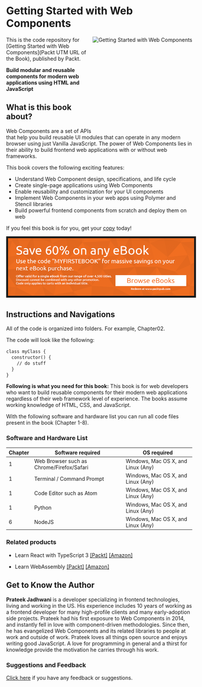 # Getting Started with Web Components

<a href="Packt UTM URL of the Book"><img src="Cover Image URL of the Book" alt="Getting Started with Web Components" height="256px" align="right"></a>

This is the code repository for [Getting Started with Web Components](Packt UTM URL of the Book), published by Packt.

**Build modular and reusable components for modern web applications using HTML and JavaScript**

## What is this book about?
Web Components are a set of APIs that help you build reusable UI modules that can operate in any modern browser using just Vanilla JavaScript. The power of Web Components lies in their ability to build frontend web applications with or without web frameworks.

This book covers the following exciting features:
* Understand Web Component design, specifications, and life cycle
* Create single-page applications using Web Components
* Enable reusability and customization for your UI components
* Implement Web Components in your web apps using Polymer and Stencil libraries
* Build powerful frontend components from scratch and deploy them on web

If you feel this book is for you, get your [copy](https://www.amazon.com/dp/10DigitISBN) today!

<a href="https://www.packtpub.com/?utm_source=github&utm_medium=banner&utm_campaign=GitHubBanner"><img src="https://raw.githubusercontent.com/PacktPublishing/GitHub/master/GitHub.png" 
alt="https://www.packtpub.com/" border="5" /></a>


## Instructions and Navigations
All of the code is organized into folders. For example, Chapter02.

The code will look like the following:
```
class myClass {
  constructor() {
    // do stuff
  }
}
```

**Following is what you need for this book:**
This book is for web developers who want to build reusable components for their modern web applications regardless of their web framework level of experience. The books assume working knowledge of HTML, CSS, and JavaScript.

With the following software and hardware list you can run all code files present in the book (Chapter 1-8).

### Software and Hardware List

| Chapter  | Software required                          | OS required                        |
| -------- | ------------------------------------------ | -----------------------------------|
| 1        | Web Browser such as Chrome/Firefox/Safari  | Windows, Mac OS X, and Linux (Any) |
| 1        | Terminal / Command Prompt                  | Windows, Mac OS X, and Linux (Any) |
| 1        | Code Editor such as Atom                   | Windows, Mac OS X, and Linux (Any) |
| 1        | Python                                     | Windows, Mac OS X, and Linux (Any) |
| 6        | NodeJS                                     | Windows, Mac OS X, and Linux (Any) |


### Related products <Other books you may enjoy>
* Learn React with TypeScript 3 [[Packt]](https://www.packtpub.com/web-development/learn-react-typescript-3?utm_source=github&utm_medium=repository&utm_campaign=9781789610253) [[Amazon]](https://www.amazon.com/dp/1789610257)

* Learn WebAssembly [[Packt]](https://www.packtpub.com/web-development/learn-webassembly?utm_source=github&utm_medium=repository&utm_campaign=9781788997379) [[Amazon]](https://www.amazon.com/dp/1788997379)

## Get to Know the Author
**Prateek Jadhwani**
is a developer specializing in frontend technologies, living and working in the US. His experience includes 10 years of working as a frontend developer for many high-profile clients and many early-adoption side projects. Prateek had his first exposure to Web Components in 2014, and instantly fell in love with component-driven methodologies. Since then, he has evangelized Web Components and its related libraries to people at work and outside of work. Prateek loves all things open source and enjoys writing good JavaScript. A love for programming in general and a thirst for knowledge provide the motivation he carries through his work.


### Suggestions and Feedback
[Click here](https://docs.google.com/forms/d/e/1FAIpQLSdy7dATC6QmEL81FIUuymZ0Wy9vH1jHkvpY57OiMeKGqib_Ow/viewform) if you have any feedback or suggestions.

